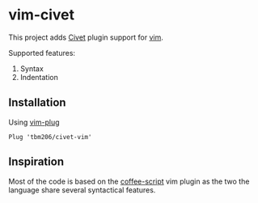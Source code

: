 # vim-civet

This project adds [Civet](https://civet.dev) plugin support for [vim](https://www.vim.org).

Supported features:

1. Syntax
2. Indentation

## Installation

Using [vim-plug](https://github.com/junegunn/vim-plug)

```
Plug 'tbm206/civet-vim'
```

## Inspiration

Most of the code is based on the [coffee-script](https://github.com/kchmck/vim-coffee-script/) vim plugin as the two the language share several syntactical features.
